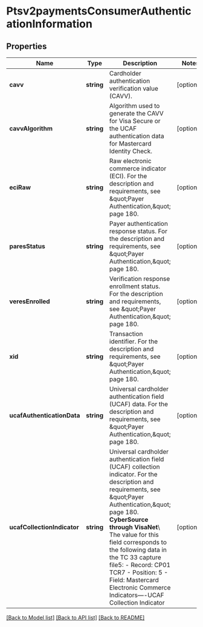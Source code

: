 # Ptsv2paymentsConsumerAuthenticationInformation

## Properties
Name | Type | Description | Notes
------------ | ------------- | ------------- | -------------
**cavv** | **string** | Cardholder authentication verification value (CAVV). | [optional] 
**cavvAlgorithm** | **string** | Algorithm used to generate the CAVV for Visa Secure or the UCAF authentication data for Mastercard Identity Check. | [optional] 
**eciRaw** | **string** | Raw electronic commerce indicator (ECI). For the description and requirements, see \&quot;Payer Authentication,\&quot; page 180. | [optional] 
**paresStatus** | **string** | Payer authentication response status. For the description and requirements, see \&quot;Payer Authentication,\&quot; page 180. | [optional] 
**veresEnrolled** | **string** | Verification response enrollment status. For the description and requirements, see \&quot;Payer Authentication,\&quot; page 180. | [optional] 
**xid** | **string** | Transaction identifier. For the description and requirements, see \&quot;Payer Authentication,\&quot; page 180. | [optional] 
**ucafAuthenticationData** | **string** | Universal cardholder authentication field (UCAF) data.  For the description and requirements, see \&quot;Payer Authentication,\&quot; page 180. | [optional] 
**ucafCollectionIndicator** | **string** | Universal cardholder authentication field (UCAF) collection indicator.  For the description and requirements, see \&quot;Payer Authentication,\&quot; page 180.  **CyberSource through VisaNet**\\ The value for this field corresponds to the following data in the TC 33 capture file5: - Record: CP01 TCR7 - Position: 5 - Field: Mastercard Electronic Commerce Indicators—-UCAF Collection Indicator | [optional] 

[[Back to Model list]](../README.md#documentation-for-models) [[Back to API list]](../README.md#documentation-for-api-endpoints) [[Back to README]](../README.md)


